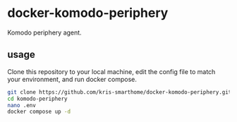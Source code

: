 # docker-komodo-periphery
Komodo periphery agent.

## usage
Clone this repository to your local machine, edit the config file to match your environment, and run docker compose.

```bash
git clone https://github.com/kris-smarthome/docker-komodo-periphery.git komodo-periphery/
cd komodo-periphery
nano .env
docker compose up -d
```